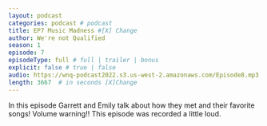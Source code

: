 ```yaml
---
layout: podcast
categories: podcast # podcast
title: EP7 Music Madness #[X] Change
author: We're not Qualified 
season: 1
episode: 7
episodeType: full # full | trailer | bonus
explicit: false # true | false
audio: https://wnq-podcast2022.s3.us-west-2.amazonaws.com/Episode8.mp3
length: 3667  # in seconds [X]Change
---
```

In this episode Garrett and Emily talk about how they met and their favorite songs! 
Volume warning!! This episode was recorded a little loud. 